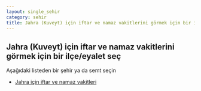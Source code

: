 ```yaml
---
layout: single_sehir
category: sehir
title: Jahra (Kuveyt) için iftar ve namaz vakitlerini görmek için bir ilçe/eyalet seç
---
```



## Jahra (Kuveyt) için iftar ve namaz vakitlerini görmek için bir ilçe/eyalet seç

Aşağıdaki listeden bir şehir ya da semt seçin


* [Jahra için iftar ve namaz vakitleri](/iftar.html?sehir=Jahra&ulke=Kuveyt&state=Jahra)
